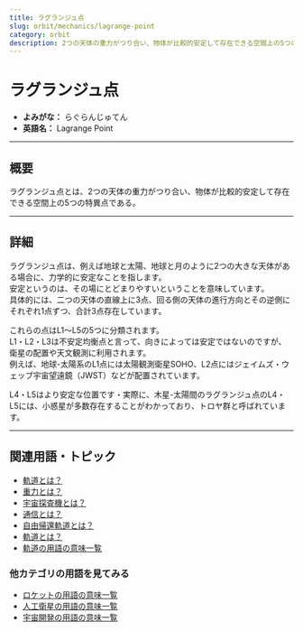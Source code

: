 ```yaml
---
title: ラグランジュ点
slug: orbit/mechanics/lagrange-point
category: orbit
description: 2つの天体の重力がつり合い、物体が比較的安定して存在できる空間上の5つの特異点であるラグランジュ点の意味・定義・内容について解説します。  
---
```


# ラグランジュ点

- **よみがな：** らぐらんじゅてん  
- **英語名：** Lagrange Point  

---

## 概要

ラグランジュ点とは、2つの天体の重力がつり合い、物体が比較的安定して存在できる空間上の5つの特異点である。  

---

## 詳細

ラグランジュ点は、例えば地球と太陽、地球と月のように2つの大きな天体がある場合に、力学的に安定なことを指します。  
安定というのは、その場にとどまりやすいということを意味しています。  
具体的には、二つの天体の直線上に3点、回る側の天体の進行方向とその逆側にそれぞれ1点ずつ、合計3点存在しています。  

これらの点はL1〜L5の5つに分類されます。  
L1・L2・L3は不安定均衡点と言って、向きによっては安定ではないのですが、衛星の配置や天文観測に利用されます。  
例えば、地球-太陽系のL1点には太陽観測衛星SOHO、L2点にはジェイムズ・ウェッブ宇宙望遠鏡（JWST）などが配置されています。  

L4・L5はより安定な位置です・実際に、木星-太陽間のラグランジュ点のL4・L5には、小惑星が多数存在することがわかっており、トロヤ群と呼ばれています。  

---

## 関連用語・トピック

- [軌道とは？](docs/orbit/orbit)
- [重力とは？](docs/physics/gravity)
- [宇宙探査機とは？](docs/explorer/space-probe)
- [通信とは？](docs/communication/communication)
- [自由帰還軌道とは？](docs/orbit/type/free-return-trajectory)
- [軌道とは？](docs/orbit/orbit)
- [軌道の用語の意味一覧](docs/category/orbit)

### 他カテゴリの用語を見てみる
- [ロケットの用語の意味一覧](docs/category/rocket)
- [人工衛星の用語の意味一覧](docs/category/satellite)
- [宇宙開発の用語の意味一覧](docs/category/glossary)